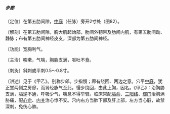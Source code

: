 ##### 步廊

〔定位〕在第五肋间隙，[中庭](https://www.gmzyjc.com/read/zjs/zjs3.2.1-0.1.1.3.15.md)（任脉）旁开2寸处（图82）。

〔解剖〕在第五肋间隙，胸大肌起始部，肋间外韧带及肋间内肌，有第五肋间动、静脉；布有第五肋间神经皮支，深部为第五肋间神经。

〔功能〕宽胸利气。

〔主治〕咳嗽，气喘，胸胁支满，呕吐不食。

〔刺灸〕斜刺或平刺0.5〜0.8寸。

〔讲述〕见于《甲乙》。别称步郎。步指慢；廊有绕回、两边之意。穴平[中庭](https://www.gmzyjc.com/read/zjs/zjs3.2.1-0.1.1.3.15.md)，犹正堂两侧之房廊，而肾经脉气至此，慢步绕回，由此上胸，因名。《甲乙》：治胸胁支满，膈逆不通，呼吸少气，喘息不得举臂。临床常配[膈俞](https://www.gmzyjc.com/read/zjs/zjs3.1.7-8-0.0.1.3.17.md)、[三阳络](https://www.gmzyjc.com/read/zjs/zjs3.1.9-12-0.0.2.3.8.md)、[郄门](https://www.gmzyjc.com/read/zjs/zjs3.1.9-12-0.0.1.3.4.md)治胸满胁痛，配[心俞](https://www.gmzyjc.com/read/zjs/zjs3.1.7-8-0.0.1.3.15.md)、[内关](https://www.gmzyjc.com/read/zjs/zjs3.1.9-12-0.0.1.3.6.md)治心悸不安。穴内右方当肺下部及肝上部，左方当心脏，故禁深刺，免伤心肺。
